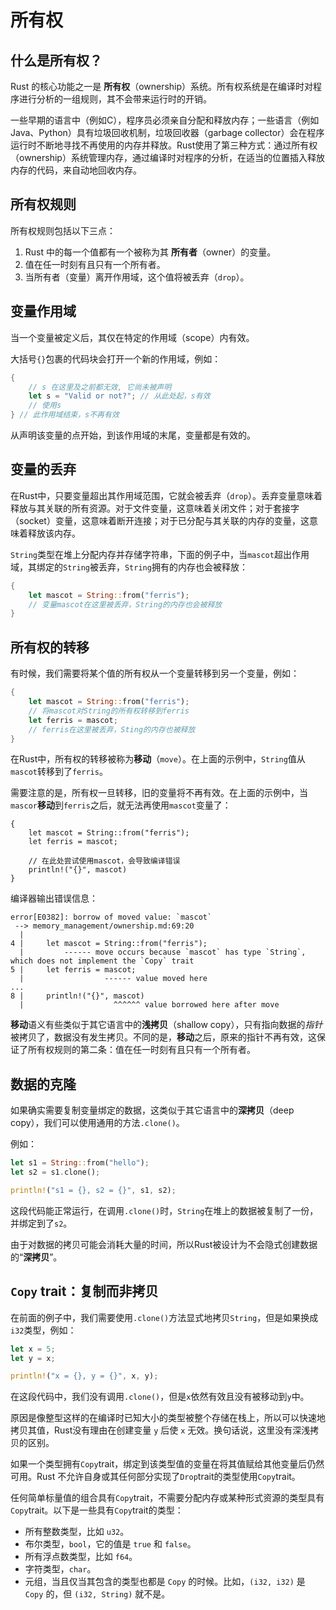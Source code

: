 # 所有权

## 什么是所有权？

Rust 的核心功能之一是 **所有权**（ownership）系统。所有权系统是在编译时对程序进行分析的一组规则，其不会带来运行时的开销。

一些早期的语言中（例如C），程序员必须亲自分配和释放内存；一些语言（例如Java、Python）具有垃圾回收机制，垃圾回收器（garbage collector）会在程序运行时不断地寻找不再使用的内存并释放。Rust使用了第三种方式：通过所有权（ownership）系统管理内存，通过编译时对程序的分析，在适当的位置插入释放内存的代码，来自动地回收内存。

## 所有权规则

所有权规则包括以下三点：

1. Rust 中的每一个值都有一个被称为其 **所有者**（owner）的变量。
2. 值在任一时刻有且只有一个所有者。
3. 当所有者（变量）离开作用域，这个值将被丢弃（`drop`）。

## 变量作用域

当一个变量被定义后，其仅在特定的作用域（scope）内有效。

大括号`{}`包裹的代码块会打开一个新的作用域，例如：

```rust
{
    // s 在这里及之前都无效, 它尚未被声明
    let s = "Valid or not?"; // 从此处起，s有效
    // 使用s
} // 此作用域结束，s不再有效
```

从声明该变量的点开始，到该作用域的末尾，变量都是有效的。

## 变量的丢弃

在Rust中，只要变量超出其作用域范围，它就会被丢弃（`drop`）。丢弃变量意味着释放与其关联的所有资源。对于文件变量，这意味着关闭文件；对于套接字（socket）变量，这意味着断开连接；对于已分配与其关联的内存的变量，这意味着释放该内存。

`String`类型在堆上分配内存并存储字符串，下面的例子中，当`mascot`超出作用域，其绑定的`String`被丢弃，`String`拥有的内存也会被释放：

```rust
{
    let mascot = String::from("ferris");
    // 变量mascot在这里被丢弃，String的内存也会被释放
}
```

## 所有权的转移

有时候，我们需要将某个值的所有权从一个变量转移到另一个变量，例如：

```rust
{
    let mascot = String::from("ferris");
    // 将mascot对String的所有权转移到ferris
    let ferris = mascot;
    // ferris在这里被丢弃，Sting的内存也被释放
}
```

在Rust中，所有权的转移被称为**移动**（`move`）。在上面的示例中，`String`值从`mascot`转移到了`ferris`。

需要注意的是，所有权一旦转移，旧的变量将不再有效。在上面的示例中，当`mascor`**移动**到`ferris`之后，就无法再使用`mascot`变量了：

```rust,ignore,does_not_compile
{
    let mascot = String::from("ferris");
    let ferris = mascot;

    // 在此处尝试使用mascot，会导致编译错误
    println!("{}", mascot)
}
```

编译器输出错误信息：

```shell
error[E0382]: borrow of moved value: `mascot`
 --> memory_management/ownership.md:69:20
  |
4 |     let mascot = String::from("ferris");
  |         ------ move occurs because `mascot` has type `String`, which does not implement the `Copy` trait
5 |     let ferris = mascot;
  |                  ------ value moved here
...
8 |     println!("{}", mascot)
  |                    ^^^^^^ value borrowed here after move

```

**移动**语义有些类似于其它语言中的**浅拷贝**（shallow copy），只有指向数据的*指针*被拷贝了，数据没有发生拷贝。不同的是，**移动**之后，原来的指针不再有效，这保证了所有权规则的第二条：值在任一时刻有且只有一个所有者。

## 数据的克隆

如果确实需要复制变量绑定的数据，这类似于其它语言中的**深拷贝**（deep copy），我们可以使用通用的方法`.clone()`。

例如：

```rust
let s1 = String::from("hello");
let s2 = s1.clone();

println!("s1 = {}, s2 = {}", s1, s2);
```

这段代码能正常运行，在调用`.clone()`时，`String`在堆上的数据被复制了一份，并绑定到了`s2`。

由于对数据的拷贝可能会消耗大量的时间，所以Rust被设计为不会隐式创建数据的“**深拷贝**”。

## `Copy` trait：复制而非拷贝

在前面的例子中，我们需要使用`.clone()`方法显式地拷贝`String`，但是如果换成`i32`类型，例如：

```rust
let x = 5;
let y = x;

println!("x = {}, y = {}", x, y);
```

在这段代码中，我们没有调用`.clone()`，但是`x`依然有效且没有被移动到`y`中。

原因是像整型这样的在编译时已知大小的类型被整个存储在栈上，所以可以快速地拷贝其值，Rust没有理由在创建变量 `y` 后使 `x` 无效。换句话说，这里没有深浅拷贝的区别。

如果一个类型拥有`Copy`trait，绑定到该类型值的变量在将其值赋给其他变量后仍然可用。Rust 不允许自身或其任何部分实现了`Drop`trait的类型使用`Copy`trait。

任何简单标量值的组合具有`Copy`trait，不需要分配内存或某种形式资源的类型具有`Copy`trait。以下是一些具有`Copy`trait的类型：

- 所有整数类型，比如 `u32`。
- 布尔类型，`bool`，它的值是 `true` 和 `false`。
- 所有浮点数类型，比如 `f64`。
- 字符类型，`char`。
- 元组，当且仅当其包含的类型也都是 `Copy` 的时候。比如，`(i32, i32)` 是 `Copy` 的，但 `(i32, String)` 就不是。
